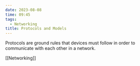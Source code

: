 ```yaml
---
date: 2023-08-08
time: 09:45
tags:
  - Networking
title: Protocols and Models
---
```

Protocols are ground rules that devices must follow in order to communicate with each other in a network.

[[Networking]] 